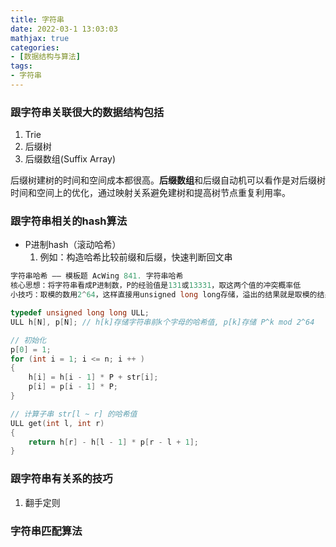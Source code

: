 ```yaml
---
title: 字符串
date: 2022-03-1 13:03:03
mathjax: true
categories:
- [数据结构与算法]
tags: 
- 字符串
---
```



### 跟字符串关联很大的数据结构包括

1. Trie
2. 后缀树
3. 后缀数组(Suffix Array)

后缀树建树的时间和空间成本都很高。**后缀数组**和后缀自动机可以看作是对后缀树时间和空间上的优化，通过映射关系避免建树和提高树节点重复利用率。

### 跟字符串相关的hash算法

- P进制hash（滚动哈希）
    1. 例如：构造哈希比较前缀和后缀，快速判断回文串

```cpp
字符串哈希 —— 模板题 AcWing 841. 字符串哈希
核心思想：将字符串看成P进制数，P的经验值是131或13331，取这两个值的冲突概率低
小技巧：取模的数用2^64，这样直接用unsigned long long存储，溢出的结果就是取模的结果

typedef unsigned long long ULL;
ULL h[N], p[N]; // h[k]存储字符串前k个字母的哈希值, p[k]存储 P^k mod 2^64

// 初始化
p[0] = 1;
for (int i = 1; i <= n; i ++ )
{
    h[i] = h[i - 1] * P + str[i];
    p[i] = p[i - 1] * P;
}

// 计算子串 str[l ~ r] 的哈希值
ULL get(int l, int r)
{
    return h[r] - h[l - 1] * p[r - l + 1];
}
```

### 跟字符串有关系的技巧

1. 翻手定则

### 字符串匹配算法


